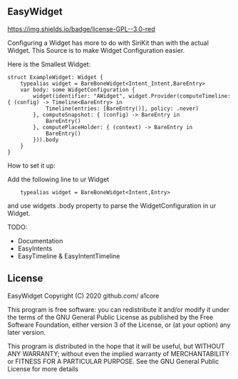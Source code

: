 ## EasyWidget

https://img.shields.io/badge/license-GPL--3.0-red

Configuring a Widget has more to do with SiriKit than with the actual Widget.
This Source is to make Widget Configuration easier.


 
Here is the Smallest Widget:

    struct ExampleWidget: Widget {
        typealias widget = BareBoneWidget<Intent_Intent,BareEntry>
        var body: some WidgetConfiguration {
            widget(identifier: "AWidget", widget.Provider(computeTimeline: { (config) -> Timeline<BareEntry> in
                Timeline(entries: [BareEntry()], policy: .never)
            }, computeSnapshot: { (config) -> BareEntry in
                BareEntry()
            }, computePlaceHolder: { (context) -> BareEntry in
                BareEntry()
            })).body
        }
    }

How to set it up:

Add the following line to ur Widget 

        typealias widget = BareBoneWidget<Intent,Entry>

and use widgets .body property to parse the WidgetConfiguration in ur Widget.

TODO:
-  Documentation
-  EasyIntents 
-  EasyTimeline & EasyIntentTimeline


## License


   EasyWidget
   Copyright (C) 2020  github.com/ a1core

   This program is free software: you can redistribute it and/or modify
   it under the terms of the GNU General Public License as published by
   the Free Software Foundation, either version 3 of the License, or
   (at your option) any later version.

   This program is distributed in the hope that it will be useful,
   but WITHOUT ANY WARRANTY; without even the implied warranty of
   MERCHANTABILITY or FITNESS FOR A PARTICULAR PURPOSE.  See the
   GNU General Public License for more details



